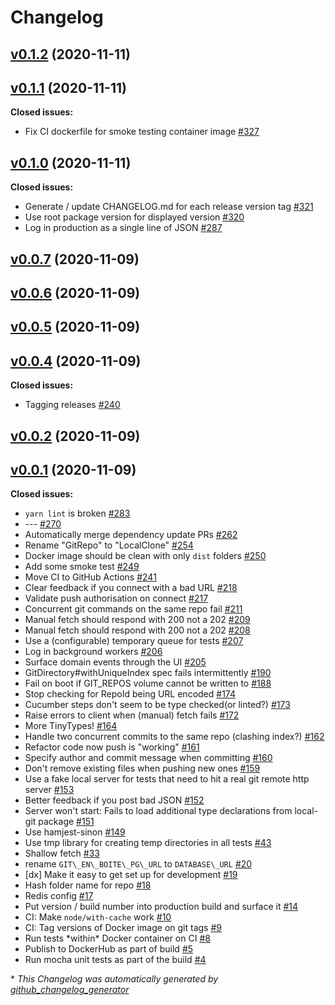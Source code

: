 # Changelog

## [v0.1.2](https://github.com/SmartBear/git-en-boite/tree/v0.1.2) (2020-11-11)

## [v0.1.1](https://github.com/SmartBear/git-en-boite/tree/v0.1.1) (2020-11-11)

**Closed issues:**

- Fix CI dockerfile for smoke testing container image [\#327](https://github.com/SmartBear/git-en-boite/issues/327)

## [v0.1.0](https://github.com/SmartBear/git-en-boite/tree/v0.1.0) (2020-11-11)

**Closed issues:**

- Generate / update CHANGELOG.md for each release version tag [\#321](https://github.com/SmartBear/git-en-boite/issues/321)
- Use root package version for displayed version [\#320](https://github.com/SmartBear/git-en-boite/issues/320)
- Log in production as a single line of JSON [\#287](https://github.com/SmartBear/git-en-boite/issues/287)

## [v0.0.7](https://github.com/SmartBear/git-en-boite/tree/v0.0.7) (2020-11-09)

## [v0.0.6](https://github.com/SmartBear/git-en-boite/tree/v0.0.6) (2020-11-09)

## [v0.0.5](https://github.com/SmartBear/git-en-boite/tree/v0.0.5) (2020-11-09)

## [v0.0.4](https://github.com/SmartBear/git-en-boite/tree/v0.0.4) (2020-11-09)

**Closed issues:**

- Tagging releases [\#240](https://github.com/SmartBear/git-en-boite/issues/240)

## [v0.0.2](https://github.com/SmartBear/git-en-boite/tree/v0.0.2) (2020-11-09)

## [v0.0.1](https://github.com/SmartBear/git-en-boite/tree/v0.0.1) (2020-11-09)

**Closed issues:**

- `yarn lint` is broken [\#283](https://github.com/SmartBear/git-en-boite/issues/283)
- --- [\#270](https://github.com/SmartBear/git-en-boite/issues/270)
- Automatically merge dependency update PRs [\#262](https://github.com/SmartBear/git-en-boite/issues/262)
- Rename "GitRepo" to "LocalClone" [\#254](https://github.com/SmartBear/git-en-boite/issues/254)
- Docker image should be clean with only `dist` folders [\#250](https://github.com/SmartBear/git-en-boite/issues/250)
- Add some smoke test [\#249](https://github.com/SmartBear/git-en-boite/issues/249)
- Move CI to GitHub Actions [\#241](https://github.com/SmartBear/git-en-boite/issues/241)
- Clear feedback if you connect with a bad URL [\#218](https://github.com/SmartBear/git-en-boite/issues/218)
- Validate push authorisation on connect [\#217](https://github.com/SmartBear/git-en-boite/issues/217)
- Concurrent git commands on the same repo fail [\#211](https://github.com/SmartBear/git-en-boite/issues/211)
- Manual fetch should respond with 200 not a 202 [\#209](https://github.com/SmartBear/git-en-boite/issues/209)
- Manual fetch should respond with 200 not a 202 [\#208](https://github.com/SmartBear/git-en-boite/issues/208)
- Use a \(configurable\) temporary queue for tests [\#207](https://github.com/SmartBear/git-en-boite/issues/207)
- Log in background workers [\#206](https://github.com/SmartBear/git-en-boite/issues/206)
- Surface domain events through the UI [\#205](https://github.com/SmartBear/git-en-boite/issues/205)
- GitDirectory\#withUniqueIndex spec fails intermittently [\#190](https://github.com/SmartBear/git-en-boite/issues/190)
- Fail on boot if GIT\_REPOS volume cannot be written to [\#188](https://github.com/SmartBear/git-en-boite/issues/188)
- Stop checking for RepoId being URL encoded [\#174](https://github.com/SmartBear/git-en-boite/issues/174)
- Cucumber steps don't seem to be type checked\(or linted?\) [\#173](https://github.com/SmartBear/git-en-boite/issues/173)
- Raise errors to client when \(manual\) fetch fails [\#172](https://github.com/SmartBear/git-en-boite/issues/172)
- More TinyTypes! [\#164](https://github.com/SmartBear/git-en-boite/issues/164)
- Handle two concurrent commits to the same repo \(clashing index?\) [\#162](https://github.com/SmartBear/git-en-boite/issues/162)
- Refactor code now push is "working" [\#161](https://github.com/SmartBear/git-en-boite/issues/161)
- Specify author and commit message when committing [\#160](https://github.com/SmartBear/git-en-boite/issues/160)
- Don't remove existing files when pushing new ones [\#159](https://github.com/SmartBear/git-en-boite/issues/159)
- Use a fake local server for tests that need to hit a real git remote http server [\#153](https://github.com/SmartBear/git-en-boite/issues/153)
- Better feedback if you post bad JSON [\#152](https://github.com/SmartBear/git-en-boite/issues/152)
- Server won't start: Fails to load additional type declarations from local-git package [\#151](https://github.com/SmartBear/git-en-boite/issues/151)
- Use hamjest-sinon [\#149](https://github.com/SmartBear/git-en-boite/issues/149)
- Use tmp library for creating temp directories in all tests [\#43](https://github.com/SmartBear/git-en-boite/issues/43)
- Shallow fetch [\#33](https://github.com/SmartBear/git-en-boite/issues/33)
- rename `GIT\_EN\_BOITE\_PG\_URL` to `DATABASE\_URL` [\#20](https://github.com/SmartBear/git-en-boite/issues/20)
- \[dx\] Make it easy to get set up for development [\#19](https://github.com/SmartBear/git-en-boite/issues/19)
- Hash folder name for repo [\#18](https://github.com/SmartBear/git-en-boite/issues/18)
- Redis config [\#17](https://github.com/SmartBear/git-en-boite/issues/17)
- Put version / build number into production build and surface it [\#14](https://github.com/SmartBear/git-en-boite/issues/14)
- CI: Make `node/with-cache` work [\#10](https://github.com/SmartBear/git-en-boite/issues/10)
- CI: Tag versions of Docker image on git tags [\#9](https://github.com/SmartBear/git-en-boite/issues/9)
- Run tests \*within\* Docker container on CI [\#8](https://github.com/SmartBear/git-en-boite/issues/8)
- Publish to DockerHub as part of build [\#5](https://github.com/SmartBear/git-en-boite/issues/5)
- Run mocha unit tests as part of the build [\#4](https://github.com/SmartBear/git-en-boite/issues/4)



\* *This Changelog was automatically generated by [github_changelog_generator](https://github.com/github-changelog-generator/github-changelog-generator)*
